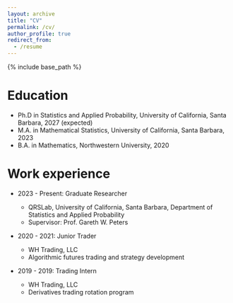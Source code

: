 ```yaml
---
layout: archive
title: "CV"
permalink: /cv/
author_profile: true
redirect_from:
  - /resume
---
```


{% include base_path %}

Education
======
* Ph.D in Statistics and Applied Probability, University of California, Santa Barbara, 2027 (expected)
* M.A. in Mathematical Statistics, University of California, Santa Barbara, 2023
* B.A. in Mathematics, Northwestern University, 2020

Work experience
======
* 2023 - Present: Graduate Researcher
  * QRSLab, University of California, Santa Barbara, Department of Statistics and Applied Probability
  * Supervisor: Prof. Gareth W. Peters

* 2020 - 2021: Junior Trader
  * WH Trading, LLC 
  * Algorithmic futures trading and strategy development 
  
* 2019 - 2019: Trading Intern
  * WH Trading, LLC 
  * Derivatives trading rotation program 

